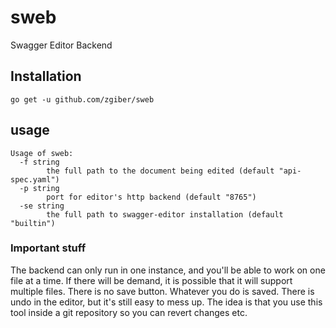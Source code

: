 # sweb
Swagger Editor Backend

## Installation

```
go get -u github.com/zgiber/sweb
```

## usage

```
Usage of sweb:
  -f string
    	the full path to the document being edited (default "api-spec.yaml")
  -p string
    	port for editor's http backend (default "8765")
  -se string
    	the full path to swagger-editor installation (default "builtin")
```

### Important stuff

The backend can only run in one instance, and you'll be able to work on one file at a time. If there will be demand, it is possible that it will support multiple files.
There is no save button. Whatever you do is saved. There is undo in the editor, but it's still easy to mess up. The idea is that you use this tool inside a git repository
so you can revert changes etc. 
